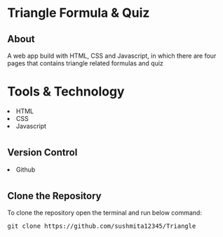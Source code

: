 # Triangle Formula & Quiz
<h2>About</h2>
A web app build with HTML, CSS and Javascript, in which there are four pages that contains triangle related formulas and quiz

# Tools & Technology
<li>HTML</li>
<li>CSS</li>
<li>Javascript</li>

# <h2>Version Control</h2>
<li> Github </li>

# <h2>Clone the Repository</h2>
To clone the repository open the terminal and run below command:</br>
<pre>git clone https://github.com/sushmita12345/Triangle</pre>